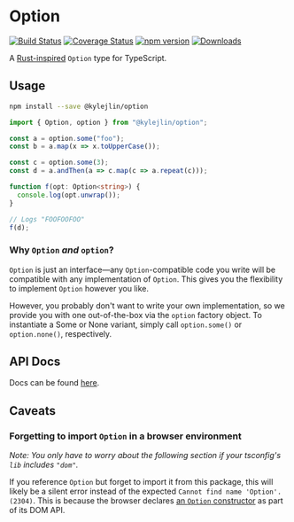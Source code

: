 # Option

[![Build Status](https://travis-ci.com/kylejlin/option.svg?branch=master)](https://travis-ci.com/kylejlin/option)
[![Coverage Status](https://coveralls.io/repos/github/kylejlin/option/badge.svg?branch=master)](https://coveralls.io/github/kylejlin/option?branch=master)
[![npm version](https://badge.fury.io/js/%40kylejlin%2Foption.svg)](https://www.npmjs.com/package/@kylejlin/option)
[![Downloads](https://img.shields.io/npm/dm/%40kylejlin%2Foption.svg)](https://www.npmjs.com/package/@kylejlin/option)

A [Rust-inspired](https://doc.rust-lang.org/std/option/enum.Option.html) `Option` type for TypeScript.

## Usage

```bash
npm install --save @kylejlin/option
```

```ts
import { Option, option } from "@kylejlin/option";

const a = option.some("foo");
const b = a.map(x => x.toUpperCase());

const c = option.some(3);
const d = a.andThen(a => c.map(c => a.repeat(c)));

function f(opt: Option<string>) {
  console.log(opt.unwrap());
}

// Logs "FOOFOOFOO"
f(d);
```

### Why `Option` _and_ `option`?

`Option` is just an interface—any `Option`-compatible code you write will be compatible with any implementation of `Option`.
This gives you the flexibility to implement `Option` however you like.

However, you probably don't want to write your own implementation, so we provide you with one out-of-the-box via the `option` factory object.
To instantiate a Some or None variant, simply call `option.some()` or `option.none()`, respectively.

## API Docs

Docs can be found [here](https://kylejlin.github.io/option/).

## Caveats

### Forgetting to import `Option` in a browser environment

_Note: You only have to worry about the following section if your tsconfig's `lib` includes `"dom"`._

If you reference `Option` but forget to import it from this package, this will likely be a silent error instead of the expected `Cannot find name 'Option'. (2304)`. This is because the browser declares [an `Option` constructor](https://developer.mozilla.org/en-US/docs/Web/API/HTMLOptionElement/Option) as part of its DOM API.
